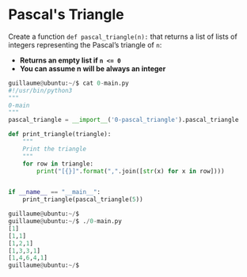 # Pascal's Triangle

Create a function `def pascal_triangle(n):` that returns a list of lists of integers representing the Pascal’s triangle of `n`:

* __Returns an empty list if `n <= 0`__
* __You can assume n will be always an integer__

```python
guillaume@ubuntu:~/$ cat 0-main.py
#!/usr/bin/python3
"""
0-main
"""
pascal_triangle = __import__('0-pascal_triangle').pascal_triangle

def print_triangle(triangle):
    """
    Print the triangle
    """
    for row in triangle:
        print("[{}]".format(",".join([str(x) for x in row])))


if __name__ == "__main__":
    print_triangle(pascal_triangle(5))

guillaume@ubuntu:~/$ 
guillaume@ubuntu:~/$ ./0-main.py
[1]
[1,1]
[1,2,1]
[1,3,3,1]
[1,4,6,4,1]
guillaume@ubuntu:~/$ 
```
